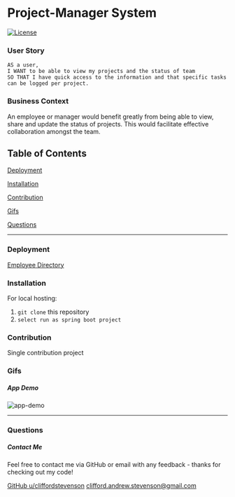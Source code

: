 # Project-Manager System
[![License](https://img.shields.io/badge/license-Other-orange)](https://opensource.org/licenses)

### User Story
```
AS a user, 
I WANT to be able to view my projects and the status of team
SO THAT I have quick access to the information and that specific tasks can be logged per project.
```

### Business Context

An employee or manager would benefit greatly from being able to view, share and update the status of projects. This would facilitate effective collaboration amongst the team.

## Table of Contents

[Deployment](#deployment)

[Installation](#installation)

[Contribution](#contribution)

[Gifs](#gifs)

[Questions](#questions)

----

<a name="deployment"></a>
### Deployment

[Employee Directory](https://cliffordstevenson.github.io/project-manager/)

<a name="installation"></a>
### Installation

For local hosting:

1. `git clone` this repository
2. `select run as spring boot project`

<a name="contribution"></a>
### Contribution

Single contribution project 

<a name="gifs"></a>
### Gifs

##### App Demo
![app-demo](./img/app-demo.gif) 

----

<a name="questions"></a>
### Questions
##### Contact Me

Feel free to contact me via GitHub or email with any feedback - thanks for checking out my code!

[GitHub u/cliffordstevenson](https://github.com/cliffordstevenson/)
clifford.andrew.stevenson@gmail.com

